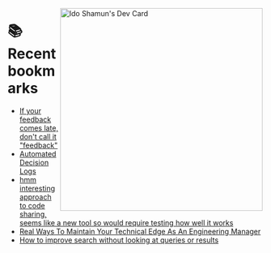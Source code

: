 <a href="https://app.daily.dev/idoshamun"><img src="https://api.daily.dev/devcards/v2/28849d86070e4c099c877ab6837c61f0.png?type=default&r=auy" align="right" width="400" alt="Ido Shamun's Dev Card"/></a>

# 📚 Recent bookmarks
<!-- BOOKMARKS:START -->
- [If your feedback comes late, don&#39;t call it &quot;feedback&quot;](https://app.daily.dev/posts/9VeZ6Z6NY?utm_source=rss&utm_medium=bookmarks&utm_campaign=28849d86070e4c099c877ab6837c61f0)
- [Automated Decision Logs](https://app.daily.dev/posts/tVR6CDv8x?utm_source=rss&utm_medium=bookmarks&utm_campaign=28849d86070e4c099c877ab6837c61f0)
- [hmm interesting approach to code sharing, seems like a new tool so would require testing how well it works](https://app.daily.dev/posts/XzRHw6hBd?utm_source=rss&utm_medium=bookmarks&utm_campaign=28849d86070e4c099c877ab6837c61f0)
- [Real Ways To Maintain Your Technical Edge As An Engineering Manager](https://app.daily.dev/posts/cJzKA3BPT?utm_source=rss&utm_medium=bookmarks&utm_campaign=28849d86070e4c099c877ab6837c61f0)
- [How to improve search without looking at queries or results](https://app.daily.dev/posts/sgjc0pGCL?utm_source=rss&utm_medium=bookmarks&utm_campaign=28849d86070e4c099c877ab6837c61f0)
<!-- BOOKMARKS:END -->
